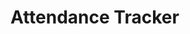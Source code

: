 # Attendance Tracker
<!-- A web app for students to keep track of their attendance and for teachers to manage #admincredentials super:1234 -->
<!-- ![](images/index1.jpg)
![](images/index2.jpg)
![](images/index3.jpg)
![](images/app.jpg)
![](images/register.jpg)
![](images/login.jpg) -->
